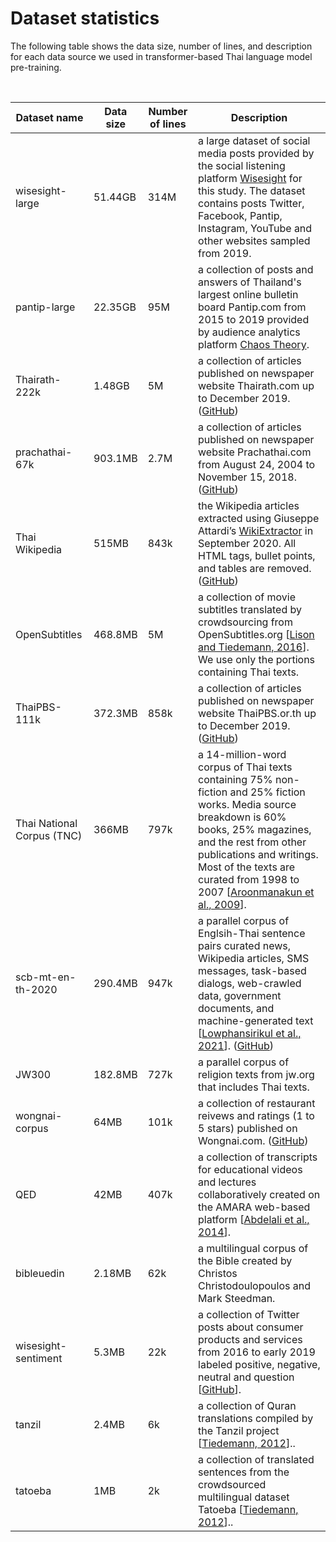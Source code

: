 # Dataset statistics

The following table shows the data size, number of lines, and description for each data source we used in transformer-based Thai language model pre-training.

<br>

| Dataset name               | Data size | Number of lines | Description                                                                                                                                                                                                                                                                      |
|----------------------------|-----------|-----------------|----------------------------------------------------------------------------------------------------------------------------------------------------------------------------------------------------------------------------------------------------------------------------------|
| wisesight-large            | 51.44GB   | 314M            | a large dataset of social media posts provided by the social listening platform [Wisesight](https://wisesight.com/) for this study. The dataset contains posts Twitter, Facebook, Pantip, Instagram, YouTube and other websites sampled from 2019.                               |
| pantip-large               | 22.35GB   | 95M             | a collection of posts and answers of Thailand's largest online bulletin board Pantip.com from 2015 to 2019 provided by audience analytics platform [Chaos Theory](https://www.facebook.com/ChaosTheoryCompany  ).                                                          |
| Thairath-222k              | 1.48GB    | 5M              | a collection of articles published on newspaper website Thairath.com up to December 2019. ([GitHub](https://github.com/nakhunchumpolsathien/TR-TPBS))                                                                                                                                                                                       |
| prachathai-67k             | 903.1MB   | 2.7M            | a collection of articles published on newspaper website Prachathai.com from August 24, 2004 to November 15, 2018. ([GitHub](https://github.com/PyThaiNLP/prachathai-67k))                                                                                                                                                                |
| Thai Wikipedia             | 515MB     | 843k            | the Wikipedia articles extracted using Giuseppe Attardi’s [WikiExtractor](https://github.com/attardi/wikiextractor/) in September 2020. All HTML tags, bullet points, and tables are removed. ([GitHub](https://github.com/vistec-AI/thwiki-text))                                                                             |
| OpenSubtitles              | 468.8MB   | 5M              | a collection of movie subtitles translated by crowdsourcing from OpenSubtitles.org [[Lison and Tiedemann, 2016](http://www.lrec-conf.org/proceedings/lrec2016/pdf/947_Paper.pdf)]. We use only the portions containing Thai texts.                                                                                                                     |
| ThaiPBS-111k               | 372.3MB   | 858k            | a collection of articles published on newspaper website ThaiPBS.or.th up to December 2019. ([GitHub](https://github.com/nakhunchumpolsathien/TR-TPBS))                                                                                                                                                                                       |
| Thai National Corpus (TNC) | 366MB     | 797k            | a 14-million-word corpus of Thai texts containing 75\% non-fiction and 25\% fiction works. Media source breakdown is 60\% books, 25\% magazines, and the rest from other publications and writings. Most of the texts are curated from 1998 to 2007 [[Aroonmanakun et al., 2009](http://pioneer.chula.ac.th/~awirote/ling/TNC2009.pdf)]. |
| scb-mt-en-th-2020          | 290.4MB   | 947k            | a parallel corpus of Englsih-Thai sentence pairs curated news, Wikipedia articles, SMS messages, task-based dialogs, web-crawled data, government documents, and machine-generated text [[Lowphansirikul et al., 2021](https://link.springer.com/article/10.1007/s10579-021-09536-6)]. ([GitHub](https://github.com/vistec-AI/thai2nmt))                                                             |
| JW300                      | 182.8MB   | 727k            | a parallel corpus of religion texts from jw.org that includes Thai texts.                                                                                                                                                                                                        |
| wongnai-corpus             | 64MB      | 101k            | a collection of restaurant reivews and ratings (1 to 5 stars) published on Wongnai.com. ([GitHub](https://github.com/wongnai/wongnai-corpus))                                                                                                                                                                                          |
| QED                        | 42MB      | 407k            | a collection of transcripts for educational videos and lectures collaboratively created on the AMARA web-based platform [[Abdelali et al., 2014](https://aclanthology.org/L14-1675/)].                                                                                                                                              |
| bibleuedin                 | 2.18MB    | 62k             | a multilingual corpus of the Bible created by Christos Christodoulopoulos and Mark Steedman.                                                                                                                                                                                     |
| wisesight-sentiment        | 5.3MB     | 22k             | a collection of Twitter posts about consumer products and services from 2016 to early 2019 labeled positive, negative, neutral and question [[GitHub](https://github.com/PyThaiNLP/wisesight-sentiment)].                                                                                                           |
| tanzil                     | 2.4MB     | 6k              | a collection of Quran translations compiled by the Tanzil project [[Tiedemann, 2012](http://www.lrec-conf.org/proceedings/lrec2012/pdf/463_Paper.pdf)]..                                                                                                                                                                                        |
| tatoeba                    | 1MB       | 2k              | a collection of translated sentences from the crowdsourced multilingual dataset Tatoeba [[Tiedemann, 2012](http://www.lrec-conf.org/proceedings/lrec2012/pdf/463_Paper.pdf)]..                                                                                                                                                                  |